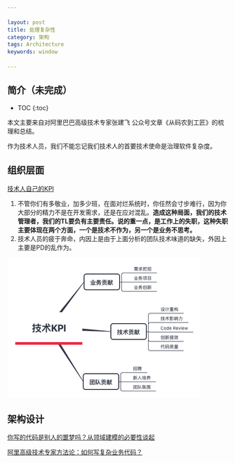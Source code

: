 ```yaml
---

layout: post
title: 处理复杂性
category: 架构
tags: Architecture
keywords: window

---
```


## 简介（未完成）

* TOC
{:toc}

本文主要来自对阿里巴巴高级技术专家张建飞 公众号文章《从码农到工匠》的梳理和总结。

作为技术人员，我们不能忘记我们技术人的首要技术使命是治理软件复杂度。

## 组织层面

[技术人自己的KPI](https://mp.weixin.qq.com/s/QD50uWgnQbuzAY3EVOT_jQ)

1. 不管你们有多敬业，加多少班，在面对烂系统时，你任然会寸步难行，因为你大部分的精力不是在开发需求，还是在应对混乱。**造成这种局面，我们的技术管理者，我们的TL要负有主要责任。说的重一点，是工作上的失职，这种失职主要体现在两个方面，一个是技术不作为，另一个是业务不思考。**
2. 技术人员的疲于奔命，内因上是由于上面分析的团队技术味道的缺失，外因上主要是PD的乱作为。

![](/public/upload/architecture/technology_kpi.png)
   

## 架构设计


[你写的代码是别人的噩梦吗？从领域建模的必要性谈起](https://mp.weixin.qq.com/s?__biz=MzIxMzEzMjM5NQ==&mid=2651032533&idx=1&sn=20fdc59184edab32225194086640fd2c&chksm=8c4c5ed1bb3bd7c7bec8f4ca1e3e2815d22420a17ab8b7d2b21c4d41b59ea550ea81121b2821&scene=27#wechat_redirect)


[阿里高级技术专家方法论：如何写复杂业务代码？](https://mp.weixin.qq.com/s?__biz=MzIxMzEzMjM5NQ==&mid=2651032533&idx=1&sn=20fdc59184edab32225194086640fd2c&chksm=8c4c5ed1bb3bd7c7bec8f4ca1e3e2815d22420a17ab8b7d2b21c4d41b59ea550ea81121b2821&scene=27#wechat_redirect)